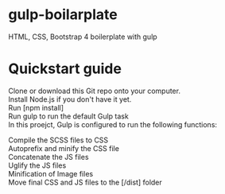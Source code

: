 # gulp-boilarplate
HTML, CSS, Bootstrap 4 boilerplate with gulp 

# Quickstart guide
Clone or download this Git repo onto your computer.\
Install Node.js if you don't have it yet.\
Run [npm install]\
Run gulp to run the default Gulp task\
In this proejct, Gulp is configured to run the following functions:

Compile the SCSS files to CSS\
Autoprefix and minify the CSS file\
Concatenate the JS files\
Uglify the JS files\
Minification of Image files\
Move final CSS and JS files to the [/dist] folder
